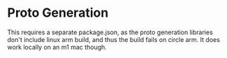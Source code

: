 # Proto Generation

This requires a separate package.json, as the proto generation libraries don't include linux arm build, and thus the build fails on circle arm. It does work locally on an m1 mac though.
